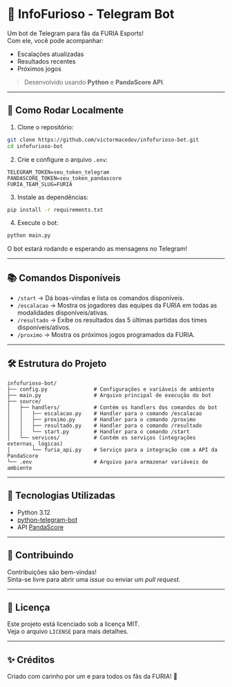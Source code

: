 # 🐾 InfoFurioso - Telegram Bot

Um bot de Telegram para fãs da FURIA Esports!  
Com ele, você pode acompanhar:

- Escalações atualizadas
- Resultados recentes
- Próximos jogos

> Desenvolvido usando **Python** e **PandaScore API**.

---

## 🚀 Como Rodar Localmente

1. Clone o repositório:
```bash
git clone https://github.com/victormacedov/infofurioso-bot.git
cd infofurioso-bot
```

2. Crie e configure o arquivo `.env`:
```
TELEGRAM_TOKEN=seu_token_telegram
PANDASCORE_TOKEN=seu_token_pandascore
FURIA_TEAM_SLUG=FURIA
```

3. Instale as dependências:
```bash
pip install -r requirements.txt
```

4. Execute o bot:
```bash
python main.py
```

O bot estará rodando e esperando as mensagens no Telegram!

---

## 📚 Comandos Disponíveis

- `/start` → Dá boas-vindas e lista os comandos disponíveis.
- `/escalacao` → Mostra os jogadores das equipes da FURIA em todas as modalidades disponíveis/ativas.
- `/resultado` → Exibe os resultados das 5 últimas partidas dos times disponíveis/ativos.
- `/proximo` → Mostra os próximos jogos programados da FURIA.

---

## 🛠 Estrutura do Projeto

```
infofurioso-bot/
├── config.py               # Configurações e variáveis de ambiente
├── main.py                 # Arquivo principal de execução do bot
├── source/                 
│   ├── handlers/           # Contém os handlers dos comandos do bot
│   │   ├── escalacao.py    # Handler para o comando /escalacao
│   │   ├── proximo.py      # Handler para o comando /proximo
│   │   ├── resultado.py    # Handler para o comando /resultado
│   │   └── start.py        # Handler para o comando /start
│   └── services/           # Contém os serviços (integrações externas, lógicas)
│       └── furia_api.py    # Serviço para a integração com a API da PandaScore
└── .env                    # Arquivo para armazenar variáveis de ambiente
```

---

## 🧹 Tecnologias Utilizadas

- Python 3.12
- [python-telegram-bot](https://github.com/python-telegram-bot/python-telegram-bot)
- API [PandaScore](https://developers.pandascore.co/)

---

## 🤝 Contribuindo

Contribuições são bem-vindas!  
Sinta-se livre para abrir uma _issue_ ou enviar um _pull request_.

---

## 📜 Licença

Este projeto está licenciado sob a licença MIT.  
Veja o arquivo `LICENSE` para mais detalhes.

---

## ✨ Créditos

Criado com carinho por um e para todos os fãs da FURIA! 🖤

